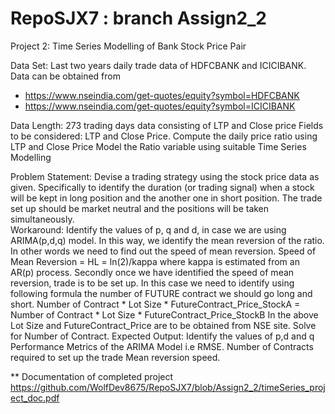 # RepoSJX7 : branch Assign2_2
Project 2: Time Series Modelling of Bank Stock Price Pair

Data Set: Last two years daily trade data of HDFCBANK and ICICIBANK. Data can be obtained from 
- https://www.nseindia.com/get-quotes/equity?symbol=HDFCBANK
- https://www.nseindia.com/get-quotes/equity?symbol=ICICIBANK

Data Length: 273 trading days data consisting of LTP and Close price
Fields to be considered: LTP and Close Price.
Compute the daily price ratio using LTP and Close Price
Model the Ratio variable using suitable Time Series Modelling

Problem Statement: 
Devise a trading strategy using the stock price data as given. Specifically to identify the duration (or trading signal) when a stock will be kept in long position and the another one in short position. 
The trade set up should be market neutral and the positions will be taken simultaneously.  
Workaround:
Identify the values of p, q and d, in case we are using ARIMA(p,d,q) model. In this way, we identify the mean reversion of the ratio. In other words we need to find out the speed of mean reversion. 
Speed of Mean Reversion = HL = ln(2)/kappa where kappa is estimated from an AR(p) process. 
Secondly once we have identified the speed of mean reversion, trade is to be set up. In this case we need to identify using following formula the number of FUTURE contract we should go long and short.
Number of Contract * Lot Size * FutureContract_Price_StockA = Number of Contract * Lot Size * FutureContract_Price_StockB
In the above Lot Size and FutureContract_Price are to be obtained from NSE site. Solve for Number of Contract. 
Expected Output:
Identify the values of p,d and q
Performance Metrics of the ARIMA Model i.e RMSE. 
Number of Contracts required to set up the trade
Mean reversion speed. 

** Documentation of completed project https://github.com/WolfDev8675/RepoSJX7/blob/Assign2_2/timeSeries_project_doc.pdf
